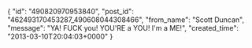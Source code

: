  {
   "id": "490820970953840",
   "post_id": "462493170453287_490608044308466",
   "from_name": "Scott Duncan",
   "message": "YA! FUCK you! YOU'RE a YOU! I'm a ME!",
   "created_time": "2013-03-10T20:04:03+0000"
 }
